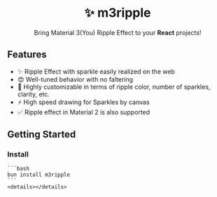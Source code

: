 <h1 align="center">✨ m3ripple</h1>
<p align="center">Bring Material 3(You) Ripple Effect to your <b>React</b> projects!</p>

<div align="center">
</div>
  
## Features
- ✨ Ripple Effect with sparkle easily realized on the web
- 😍 Well-tuned behavior with no faltering
- 🎨 Highly customizable in terms of ripple color, number of sparkles, clarity, etc.
- ⚡ High speed drawing for Sparkles by canvas
- ✅ Ripple effect in Material 2 is also supported

## Getting Started
### Install
``````
```bash
bun install m3ripple
```
<details></details>
